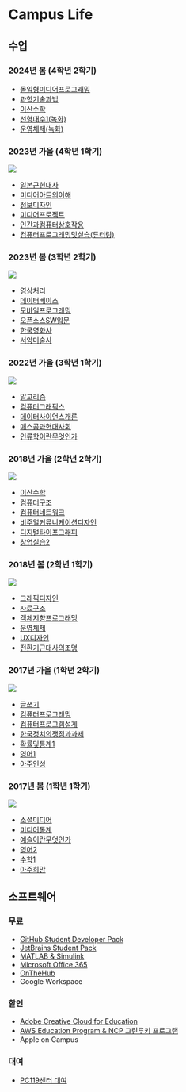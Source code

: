 # Campus Life

## 수업

### 2024년 봄 (4학년 2학기)

* [몰입형미디어프로그래밍](dgmd318-immersive-media-programming)
* [과학기술과법](sci116-science-technology-and-law)
* [이산수학](sce141-discrete-mathematics/2024)
* [선형대수1(녹화)](math211-linear-algebra)
* [운영체제(녹화)](sce213-operating-systems)

### 2023년 가을 (4학년 1학기)

![](./timetables/2023-fall.png)

* [일본근현대사](are231-japanese-modern-history)
* [미디어아트의이해](cart1016-understanding-media-art)
* [정보디자인](dgmd353-information-design)
* [미디어프로젝트](dgmd466-media-project)
* [인간과컴퓨터상호작용](sce436-human-computer-interaction)
* [컴퓨터프로그래밍및실습(튜터링)](sce103-computer-programming-and-practice)

### 2023년 봄 (3학년 2학기)

![](./timetables/2023-spring.png)

* [영상처리](dgmd341-digital-image-processing)
* [데이터베이스](sce333-database)
* [모바일프로그래밍](dgmd217-mobile-programming)
* [오픈소스SW입문](sce331-introduction-to-open-source-sw)
* [한국영화사](cart1013-korean-film-history)
* [서양미술사](cart001-western-art-history)

### 2022년 가을 (3학년 1학기)

![](./timetables/2022-fall.png)

* [알고리즘](cse350-algorithms)
* [컴퓨터그래픽스](dgmd241-computer-graphics)
* [데이터사이언스개론](dgmd333-introduction-to-data-science)
* [매스콤과현대사회](soc11-mass-communication-and-modern-society)
* [인류학이란무엇인가](chis104-what-is-anthropology)

### 2018년 가을 (2학년 2학기)

![](./timetables/2018-fall.png)

* [이산수학](./sce141-discrete-mathematics/2018)
* [컴퓨터구조](sce212-computer-organization-and-architecture)
* [컴퓨터네트워크](sce221-computer-networks)
* [비주얼커뮤니케이션디자인](dgmd251-visual-communication-design)
* [디지털타이포그래피](dgmd252-digital-typography)
* [창업실습2](dgmd472-business-start-up-practice-2)

### 2018년 봄 (2학년 1학기)

![](./timetables/2018-spring.png)

* [그래픽디자인](dgmd151-graphic-design)
* [자료구조](cse200-data-structures)
* [객체지향프로그래밍](cse231-object-oriented-programming)
* [운영체제](cse311-operating-systems)
* [UX디자인](dgmd451-user-experience-design)
* [전환기근대사의조명](hist113-survey-of-modern-history)

### 2017년 가을 (1학년 2학기)

![](./timetables/2017-fall.png)

* [글쓰기](kor102-korean-writing)
* [컴퓨터프로그래밍](cse104-computer-programming)
* [컴퓨터프로그램설계](cse134-computer-program-design)
* [한국정치의쟁점과과제](pol113-the-reality-and-issues-in-contemporary-korean-society)
* [확률및통계1](math251-probability-and-statistics-1)
* [영어1](eng111-speaking-and-writing-in-english)
* [아주인성](cajo113-ajou-virtues-ethics-responsibility-and-sustainability)

### 2017년 봄 (1학년 1학기)

![](./timetables/2017-spring.png)

* [소셜미디어](mibs101-social-media)
* [미디어통계](mibs131-media-statistics)
* [예술이란무엇인가](cart105-what-is-art)
* [영어2](eng112-listening-and-reading-in-english)
* [수학1](math102-calculus-1)
* [아주희망](cajo114-ajou-dream)

## 소프트웨어

### 무료

* [GitHub Student Developer Pack](https://education.github.com/pack)
* [JetBrains Student Pack](https://www.jetbrains.com/student/)
* [MATLAB & Simulink](https://kr.mathworks.com/academia/tah-portal/ajou-university-40676932.html)
* [Microsoft Office 365](http://ajou.o365univ.net/o365/regist/center.do)
* [OnTheHub](http://ajou.onthehub.com/)
* Google Workspace

### 할인

* [Adobe Creative Cloud for Education](https://www.adobe.com/kr/creativecloud/buy/students.html)
* [AWS Education Program & NCP 그린루키 프로그램](https://www.ajou.ac.kr/sw/board/notice.do?mode=view&articleNo=206978)
* ~~Apple on Campus~~

### 대여

* [PC119센터 대여](http://pc119.ajou.ac.kr)
